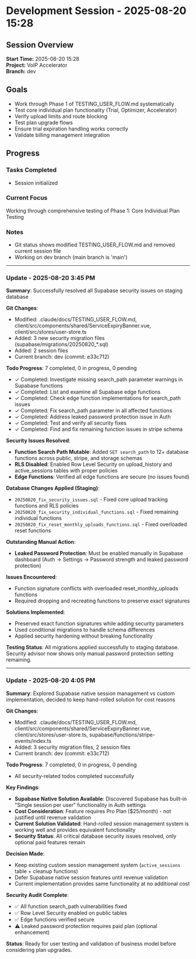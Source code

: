 # Development Session - 2025-08-20 15:28

## Session Overview
**Start Time:** 2025-08-20 15:28  
**Project:** VoIP Accelerator  
**Branch:** dev  

## Goals
- Work through Phase 1 of TESTING_USER_FLOW.md systematically
- Test core individual plan functionality (Trial, Optimizer, Accelerator)
- Verify upload limits and route blocking
- Test plan upgrade flows
- Ensure trial expiration handling works correctly
- Validate billing management integration

## Progress

### Tasks Completed
- Session initialized

### Current Focus
Working through comprehensive testing of Phase 1: Core Individual Plan Testing

### Notes
- Git status shows modified TESTING_USER_FLOW.md and removed current session file
- Working on dev branch (main branch is 'main')

---

### Update - 2025-08-20 3:45 PM

**Summary**: Successfully resolved all Supabase security issues on staging database

**Git Changes**:
- Modified: .claude/docs/TESTING_USER_FLOW.md, client/src/components/shared/ServiceExpiryBanner.vue, client/src/stores/user-store.ts
- Added: 3 new security migration files (supabase/migrations/20250820_*.sql)
- Added: 2 session files
- Current branch: dev (commit: e33c712)

**Todo Progress**: 7 completed, 0 in progress, 0 pending
- ✓ Completed: Investigate missing search_path parameter warnings in Supabase functions
- ✓ Completed: List and examine all Supabase edge functions
- ✓ Completed: Check edge function implementations for search_path issues
- ✓ Completed: Fix search_path parameter in all affected functions
- ✓ Completed: Address leaked password protection issue in Auth
- ✓ Completed: Test and verify all security fixes
- ✓ Completed: Find and fix remaining function issues in stripe schema

**Security Issues Resolved**:
- **Function Search Path Mutable**: Added `SET search_path` to 12+ database functions across public, stripe, and storage schemas
- **RLS Disabled**: Enabled Row Level Security on upload_history and active_sessions tables with proper policies
- **Edge Functions**: Verified all edge functions are secure (no issues found)

**Database Changes Applied (Staging)**:
- `20250820_fix_security_issues.sql` - Fixed core upload tracking functions and RLS policies
- `20250820_fix_security_individual_functions.sql` - Fixed remaining individual functions
- `20250820_fix_reset_monthly_uploads_functions.sql` - Fixed overloaded reset functions

**Outstanding Manual Action**:
- **Leaked Password Protection**: Must be enabled manually in Supabase dashboard (Auth → Settings → Password strength and leaked password protection)

**Issues Encountered**: 
- Function signature conflicts with overloaded reset_monthly_uploads functions
- Required dropping and recreating functions to preserve exact signatures

**Solutions Implemented**:
- Preserved exact function signatures while adding security parameters
- Used conditional migrations to handle schema differences
- Applied security hardening without breaking functionality

**Testing Status**: All migrations applied successfully to staging database. Security advisor now shows only manual password protection setting remaining.

---

### Update - 2025-08-20 4:05 PM

**Summary**: Explored Supabase native session management vs custom implementation, decided to keep hand-rolled solution for cost reasons

**Git Changes**:
- Modified: .claude/docs/TESTING_USER_FLOW.md, client/src/components/shared/ServiceExpiryBanner.vue, client/src/stores/user-store.ts, supabase/functions/stripe-events/index.ts
- Added: 3 security migration files, 2 session files
- Current branch: dev (commit: e33c712)

**Todo Progress**: 7 completed, 0 in progress, 0 pending
- All security-related todos completed successfully

**Key Findings**:
- **Supabase Native Solution Available**: Discovered Supabase has built-in "Single session per user" functionality in Auth settings
- **Cost Consideration**: Feature requires Pro Plan ($25/month) - not justified until revenue validation
- **Current Solution Validated**: Hand-rolled session management system is working well and provides equivalent functionality
- **Security Status**: All critical database security issues resolved, only optional paid features remain

**Decision Made**: 
- Keep existing custom session management system (`active_sessions` table + cleanup functions)
- Defer Supabase native session features until revenue validation
- Current implementation provides same functionality at no additional cost

**Security Audit Complete**: 
- ✅ All function search_path vulnerabilities fixed
- ✅ Row Level Security enabled on public tables  
- ✅ Edge functions verified secure
- ⚠️ Leaked password protection requires paid plan (optional enhancement)

**Status**: Ready for user testing and validation of business model before considering plan upgrades.